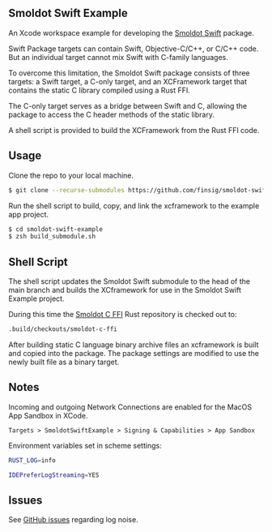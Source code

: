 ## Smoldot Swift Example

An Xcode workspace example for developing the [Smoldot Swift](https://github.com/finsig/smoldot-swift) package.

Swift Package targets can contain Swift, Objective-C/C++, or C/C++ code. But an individual target cannot mix Swift with C-family languages.

To overcome this limitation, the Smoldot Swift package consists of three targets: a Swift target, a C-only target, and an XCFramework target that contains the static C library compiled using a Rust FFI.

The C-only target serves as a bridge between Swift and C, allowing the package to access the C header methods of the static library.

A shell script is provided to build the XCFramework from the Rust FFI code.

## Usage

Clone the repo to your local machine.

```zsh
$ git clone --recurse-submodules https://github.com/finsig/smoldot-swift-example
```

Run the shell script to build, copy, and link the xcframework to the example app project.

```zsh
$ cd smoldot-swift-example
$ zsh build_submodule.sh
```

## Shell Script

The shell script updates the Smoldot Swift submodule to the head of the main branch and builds the XCframework for use in the Smoldot Swift Example project.

During this time the [Smoldot C FFI](https://github.com/finsig/smoldot-c-ffi) Rust repository is checked out to:

```zsh
.build/checkouts/smoldot-c-ffi
```

After building static C language binary archive files an xcframework is built and copied into the package. The package settings are modified to use the newly built file as a binary target.

## Notes

Incoming and outgoing Network Connections are enabled for the MacOS App Sandbox in XCode.

``Targets > SmoldotSwiftExample > Signing & Capabilities > App Sandbox``

Environment variables set in scheme settings:

```zsh
RUST_LOG=info
```

```zsh
IDEPreferLogStreaming=YES
```

## Issues

See [GitHub issues](https://github.com/finsig/smoldot-swift-example/issues) regarding log noise.
